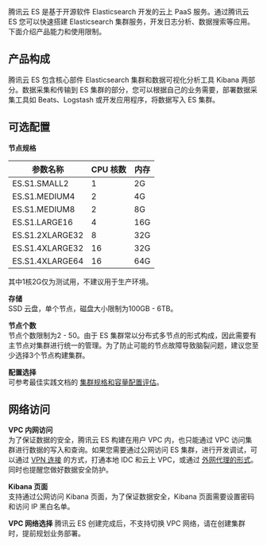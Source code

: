 腾讯云 ES 是基于开源软件 Elasticsearch 开发的云上 PaaS 服务。通过腾讯云 ES 您可以快速搭建 Elasticsearch 集群服务，开发日志分析、数据搜索等应用。下面介绍产品能力和使用限制。

## 产品构成
腾讯云 ES 包含核心部件 Elasticsearch 集群和数据可视化分析工具 Kibana 两部分。数据采集和传输到 ES 集群的部分，您可以根据自己的业务需要，部署数据采集工具如 Beats、Logstash 或开发应用程序，将数据写入 ES 集群。

## 可选配置

**节点规格**

| 参数名称 | CPU 核数 | 内存 |
|---------|---------|---------|
| ES.S1.SMALL2 | 1 |	2G|
| ES.S1.MEDIUM4	| 2 |	4G |
| ES.S1.MEDIUM8	| 2 |	8G |
| ES.S1.LARGE16	| 4	| 16G |
| ES.S1.2XLARGE32	| 8 |	32G |
| ES.S1.4XLARGE32	| 16 |	32G |
| ES.S1.4XLARGE64	| 16 |	64G |

其中1核2G仅为测试用，不建议用于生产环境。 

**存储**  
SSD 云盘，单个节点，磁盘大小限制为100GB - 6TB。

**节点个数**  
节点个数限制为2 - 50。由于 ES 集群常以分布式多节点的形式构成，因此需要有主节点对集群进行统一的管理。为了防止可能的节点故障导致脑裂问题，建议您至少选择3个节点构建集群。

**配置选择**  
可参考最佳实践文档的 [集群规格和容量配置评估](/document/product/845/19551)。

## 网络访问

**VPC 内网访问**  
为了保证数据的安全，腾讯云 ES 构建在用户 VPC 内，也只能通过 VPC 访问集群进行数据的写入和查询。如果您需要通过公网访问 ES 集群，进行开发调试，可以通过 [VPN 连接](https://cloud.tencent.com/document/product/554) 的方式，打通本地 IDC 和云上 VPC，或通过 [外网代理的形式](https://cloud.tencent.com/developer/article/1152363)。同时也提醒您做好数据安全防护。

**Kibana 页面**  
支持通过公网访问 Kibana 页面，为了保证数据安全，Kibana 页面需要设置密码和访问 IP 黑白名单。

**VPC 网络选择**
腾讯云 ES 创建完成后，不支持切换 VPC 网络，请在创建集群时，提前规划业务部署。
